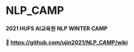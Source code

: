 # NLP_CAMP
#### 2021 HUFS AI교육원 NLP WINTER CAMP <br>
#### 🔎 https://github.com/ujin2021/NLP_CAMP/wiki
